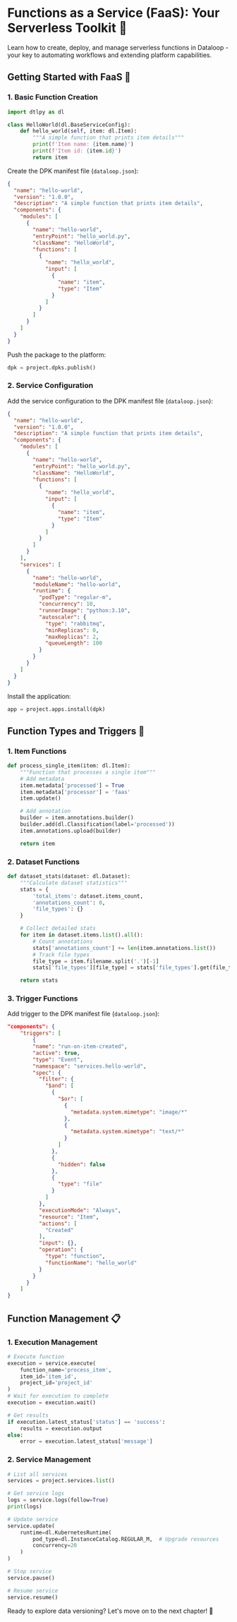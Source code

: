 # Functions as a Service (FaaS): Your Serverless Toolkit 🚀

Learn how to create, deploy, and manage serverless functions in Dataloop - your key to automating workflows and extending platform capabilities.

## Getting Started with FaaS 🌟

### 1. Basic Function Creation

```python
import dtlpy as dl

class HelloWorld(dl.BaseServiceConfig):
    def hello_world(self, item: dl.Item):
        """A simple function that prints item details"""
        print(f'Item name: {item.name}')
        print(f'Item id: {item.id}')
        return item

```

Create the DPK manifest file (`dataloop.json`):

```json
{
  "name": "hello-world",
  "version": "1.0.0",
  "description": "A simple function that prints item details",
  "components": {
    "modules": [
      {
        "name": "hello-world",
        "entryPoint": "hello_world.py",
        "className": "HelloWorld",
        "functions": [
          {
            "name": "hello_world",
            "input": [
              {
                "name": "item",
                "type": "Item"
              }
            ]
          }
        ]
      }
    ]
  }
}
```

Push the package to the platform:

```python
dpk = project.dpks.publish()
```

### 2. Service Configuration

Add the service configuration to the DPK manifest file (`dataloop.json`):

```json
{
  "name": "hello-world",
  "version": "1.0.0",
  "description": "A simple function that prints item details",
  "components": {
    "modules": [
      {
        "name": "hello-world",
        "entryPoint": "hello_world.py",
        "className": "HelloWorld",
        "functions": [
          {
            "name": "hello_world",
            "input": [
              {
                "name": "item",
                "type": "Item"
              }
            ]
          }
        ]
      }
    ],
    "services": [
      {
        "name": "hello-world",
        "moduleName": "hello-world",
        "runtime": {
          "podType": "regular-m",
          "concurrency": 10,
          "runnerImage": "python:3.10",
          "autoscaler": {
            "type": "rabbitmq",
            "minReplicas": 0,
            "maxReplicas": 2,
            "queueLength": 100
          }
        }
      }
    ]
  }
}
```

Install the application:

```python
app = project.apps.install(dpk)
```

## Function Types and Triggers 🎯

### 1. Item Functions

```python
def process_single_item(item: dl.Item):
    """Function that processes a single item"""
    # Add metadata
    item.metadata['processed'] = True
    item.metadata['processor'] = 'faas'
    item.update()

    # Add annotation
    builder = item.annotations.builder()
    builder.add(dl.Classification(label='processed'))
    item.annotations.upload(builder)

    return item
```

### 2. Dataset Functions

```python
def dataset_stats(dataset: dl.Dataset):
    """Calculate dataset statistics"""
    stats = {
        'total_items': dataset.items_count,
        'annotations_count': 0,
        'file_types': {}
    }

    # Collect detailed stats
    for item in dataset.items.list().all():
        # Count annotations
        stats['annotations_count'] += len(item.annotations.list())
        # Track file types
        file_type = item.filename.split('.')[-1]
        stats['file_types'][file_type] = stats['file_types'].get(file_type, 0) + 1

    return stats
```

### 3. Trigger Functions

Add trigger to the DPK manifest file (`dataloop.json`):

```json
"components": {
    "triggers": [
        {
        "name": "run-on-item-created",
        "active": true,
        "type": "Event",
        "namespace": "services.hello-world",
        "spec": {
          "filter": {
            "$and": [
              {
                "$or": [
                  {
                    "metadata.system.mimetype": "image/*"
                  },
                  {
                    "metadata.system.mimetype": "text/*"
                  }
                ]
              },
              {
                "hidden": false
              },
              {
                "type": "file"
              }
            ]
          },
          "executionMode": "Always",
          "resource": "Item",
          "actions": [
            "Created"
          ],
          "input": {},
          "operation": {
            "type": "function",
            "functionName": "hello_world"
          }
        }
      }
    ]
}
```

## Function Management 📋

### 1. Execution Management

```python
# Execute function
execution = service.execute(
    function_name='process_item',
    item_id='item_id',
    project_id='project_id'
)
# Wait for execution to complete
execution = execution.wait()

# Get results
if execution.latest_status['status'] == 'success':
    results = execution.output
else:
    error = execution.latest_status['message']
```

### 2. Service Management

```python
# List all services
services = project.services.list()

# Get service logs
logs = service.logs(follow=True)
print(logs)

# Update service
service.update(
    runtime=dl.KubernetesRuntime(
        pod_type=dl.InstanceCatalog.REGULAR_M,  # Upgrade resources
        concurrency=20
    )
)

# Stop service
service.pause()

# Resume service
service.resume()
```

Ready to explore data versioning? Let's move on to the next chapter! 🚀
